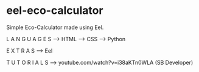 # eel-eco-calculator
Simple Eco-Calculator made using Eel.

L A N G U A G E S
--> HTML --> CSS --> Python 

E X T R A S
--> Eel                                   

T U T O R I A L S
--> youtube.com/watch?v=i38aKTn0WLA
    (SB Developer)

                            

